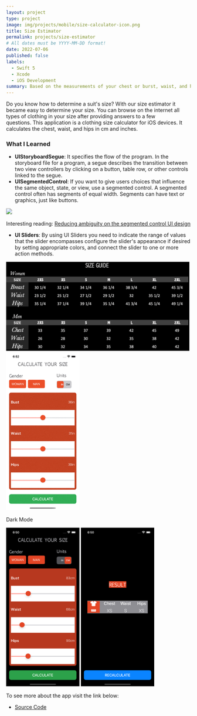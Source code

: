 ```yaml
---
layout: project
type: project
image: img/projects/mobile/size-calculator-icon.png
title: Size Estimator 
permalink: projects/size-estimator
# All dates must be YYYY-MM-DD format!
date: 2022-07-06
published: false
labels:
  - Swift 5
  - Xcode
  - iOS Development
summary: Based on the measurements of your chest or burst, waist, and hips, the dress size calculator determines your clothing size.
---
```


Do you know how to determine a suit's size? With our size estimator it became easy to determine your size. You can browse on the internet all types of clothing in your size after providing answers to a few questions. This application is a clothing size calculator for iOS devices. It calculates the chest, waist, and hips in cm and inches. 

### What I Learned

- **UIStoryboardSegue**: It specifies the flow of the program. In the storyboard file for a program, a segue describes the transition between two view controllers by clicking on a button, table row, or other controls linked to the segue. 
- **UISegmentedControl**: If you want to give users choices that influence the same object, state, or view, use a segmented control. A segmented control often has segments of equal width. Segments can have text or graphics, just like buttons. 

<div class="text-center p-4">
  <img width="300px" src="https://images.squarespace-cdn.com/content/v1/52428a0ae4b0c4a5c2a2cede/1548185573400-5SBRO56GH2MIY3E9P1WW/segmented-control-simulator.png" class="img-thumbnail" >
</div>

Interesting reading: [Reducing ambiguity on the segmented control UI design](https://uxdesign.cc/reducing-ambiguity-on-the-segmented-control-design-a5a1feef54f0)

- **UI Sliders**: By using UI Sliders you need to indicate the range of values that the slider encompasses configure the slider's appearance if desired by setting appropriate colors, and connect the slider to one or more action methods.

<div class="text-center p-4">
  <img width="500px" src="../img/projects/mobile/size-table.png" class="img-thumbnail" >
</div>

<div class="text-center p-4">
  <img width="200px" src="../img/projects/mobile/size-calculator.gif" class="img-thumbnail" >

  <div class="text-center p-4">
  <p>Dark Mode</p>
  <img width="200px" src="../img/projects/mobile/size-info.png" class="img-thumbnail" >
  <img width="200px" src="../img/projects/mobile/size-result.png" class="img-thumbnail" >
  </div>
</div>

To see more about the app visit the link below:
- [Source Code](https://github.com/acatarinaoaraujo/size-advisor-app)
